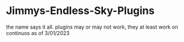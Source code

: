 # Jimmys-Endless-Sky-Plugins
the name says it all.  plugins may or may not work, they at least work on continuos as of 3/01/2023
